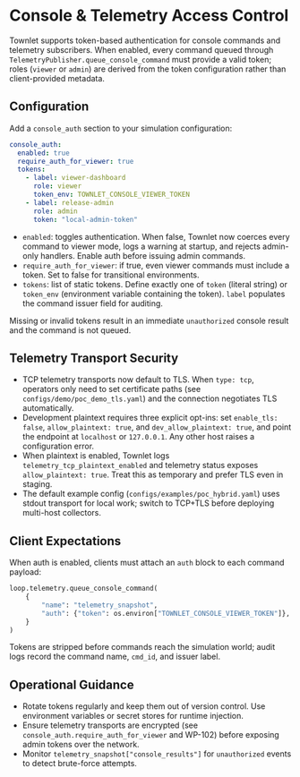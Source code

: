 # Console & Telemetry Access Control

Townlet supports token-based authentication for console commands and telemetry subscribers. When enabled, every command queued through `TelemetryPublisher.queue_console_command` must provide a valid token; roles (`viewer` or `admin`) are derived from the token configuration rather than client-provided metadata.

## Configuration

Add a `console_auth` section to your simulation configuration:

```yaml
console_auth:
  enabled: true
  require_auth_for_viewer: true
  tokens:
    - label: viewer-dashboard
      role: viewer
      token_env: TOWNLET_CONSOLE_VIEWER_TOKEN
    - label: release-admin
      role: admin
      token: "local-admin-token"
```

- `enabled`: toggles authentication. When false, Townlet now coerces every command to viewer mode, logs a warning at startup, and rejects admin-only handlers. Enable auth before issuing admin commands.
- `require_auth_for_viewer`: if true, even viewer commands must include a token. Set to false for transitional environments.
- `tokens`: list of static tokens. Define exactly one of `token` (literal string) or `token_env` (environment variable containing the token). `label` populates the command issuer field for auditing.

Missing or invalid tokens result in an immediate `unauthorized` console result and the command is not queued.

## Telemetry Transport Security

- TCP telemetry transports now default to TLS. When `type: tcp`, operators only need to set certificate paths (see `configs/demo/poc_demo_tls.yaml`) and the connection negotiates TLS automatically.
- Development plaintext requires three explicit opt-ins: set `enable_tls: false`, `allow_plaintext: true`, and `dev_allow_plaintext: true`, and point the endpoint at `localhost` or `127.0.0.1`. Any other host raises a configuration error.
- When plaintext is enabled, Townlet logs `telemetry_tcp_plaintext_enabled` and telemetry status exposes `allow_plaintext: true`. Treat this as temporary and prefer TLS even in staging.
- The default example config (`configs/examples/poc_hybrid.yaml`) uses stdout transport for local work; switch to TCP+TLS before deploying multi-host collectors.

## Client Expectations

When auth is enabled, clients must attach an `auth` block to each command payload:

```python
loop.telemetry.queue_console_command(
    {
        "name": "telemetry_snapshot",
        "auth": {"token": os.environ["TOWNLET_CONSOLE_VIEWER_TOKEN"]},
    }
)
```

Tokens are stripped before commands reach the simulation world; audit logs record the command name, `cmd_id`, and issuer label.

## Operational Guidance

- Rotate tokens regularly and keep them out of version control. Use environment variables or secret stores for runtime injection.
- Ensure telemetry transports are encrypted (see `console_auth.require_auth_for_viewer` and WP-102) before exposing admin tokens over the network.
- Monitor `telemetry_snapshot["console_results"]` for `unauthorized` events to detect brute-force attempts.
